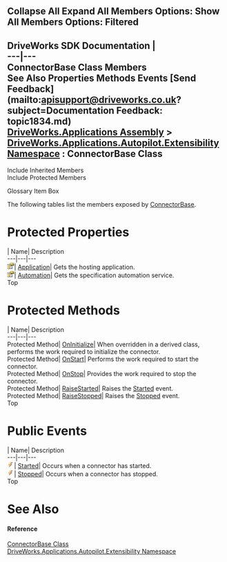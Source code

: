 Collapse All Expand All Members Options: Show All  Members Options: Filtered   
---  
DriveWorks SDK Documentation  |   
---|---  
ConnectorBase Class Members   
See Also Properties Methods Events [Send Feedback](mailto:apisupport@driveworks.co.uk?subject=Documentation Feedback: topic1834.md)  
[DriveWorks.Applications Assembly](topic13.md) > [DriveWorks.Applications.Autopilot.Extensibility Namespace](topic1633.md) : ConnectorBase Class  
---  
  
Include Inherited Members    
Include Protected Members  


Glossary Item Box

The following tables list the members exposed by [ConnectorBase](topic1834.md).

# Protected Properties

| Name| Description  
---|---|---  
![Protected Property](dotnetimages/protectedProperty.gif)| [Application](topic1845.md)| Gets the hosting application.   
![Protected Property](dotnetimages/protectedProperty.gif)| [Automation](topic1846.md)| Gets the specification automation service.   
Top

# Protected Methods

| Name| Description  
---|---|---  
Protected Method| [OnInitialize](topic1840.md)| When overridden in a derived class, performs the work required to initialize the connector.   
Protected Method| [OnStart](topic1841.md)| Performs the work required to start the connector.   
Protected Method| [OnStop](topic1842.md)| Provides the work required to stop the connector.   
Protected Method| [RaiseStarted](topic1843.md)| Raises the [Started](topic1847.md) event.   
Protected Method| [RaiseStopped](topic1844.md)| Raises the [Stopped](topic1848.md) event.   
Top

# Public Events

| Name| Description  
---|---|---  
![Public Event](dotnetimages/publicEvent.gif)| [Started](topic1847.md)| Occurs when a connector has started.   
![Public Event](dotnetimages/publicEvent.gif)| [Stopped](topic1848.md)| Occurs when a connector has stopped.   
Top

# See Also

#### Reference

[ConnectorBase Class](topic1834.md)   
[DriveWorks.Applications.Autopilot.Extensibility Namespace](topic1633.md)



